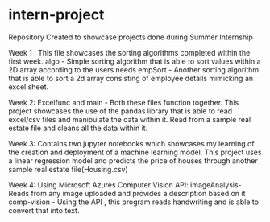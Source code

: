 # intern-project
Repository Created to showcase projects done during Summer Internship

Week 1 :
This file showcases the sorting algorithms completed within the first week.
algo - Simple sorting algorithm that is able to sort values within a 2D array according to the users needs
empSort - Another sorting algorithm that is able to sort a 2d array consisting of employee details mimicking an excel sheet.

Week 2:
Excelfunc and main - Both these files function together.
This project showcases the use of the pandas library that is able to read excel/csv files and manipulate the data within it.
Read from a sample real estate file and cleans all the data within it.

Week 3:
Contains two jupyter notebooks which showcases my learning of the creation and deployment of a machine learning model.
This project uses a linear regression model and predicts the price of houses through another sample real estate file(Housing.csv)

Week 4:
Using Microsoft Azures Computer Vision API:
imageAnalysis- Reads from any image uploaded and provides a description based on it
comp-vision - Using the API , this program reads handwriting and is able to convert that into text.
